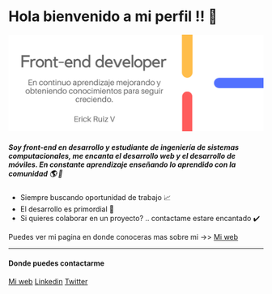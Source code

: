 
# Hola bienvenido a mi perfil  !! :wave:
![Imagen](https://raw.githubusercontent.com/ErickRV19/erickrv19/master/img/profile.png "Imagen")

##### Soy front-end en desarrollo y estudiante de ingeniería de sistemas computacionales, me encanta el desarrollo web y el desarrollo de móviles. En constante aprendizaje enseñando lo aprendido con la comunidad :earth_americas: :rocket:

- Siempre buscando oportunidad de trabajo :chart_with_upwards_trend:
- El desarrollo es primordial :pushpin:
- Si quieres colaborar en un proyecto? .. contactame estare encantado :heavy_check_mark:

Puedes ver mi pagina en donde conoceras mas sobre mi  ->> [Mi web](https://erickrv19.github.io/ "Mi web")

------------

#### Donde puedes contactarme
[Mi web](https://erickrv19.github.io/ "Mi web")
[Linkedin](https://www.linkedin.com/in/erick-ruiz-v-97b5b5193 "Linkedin")
[Twitter](https://twitter.com/ErickRV19 "Twitter")
